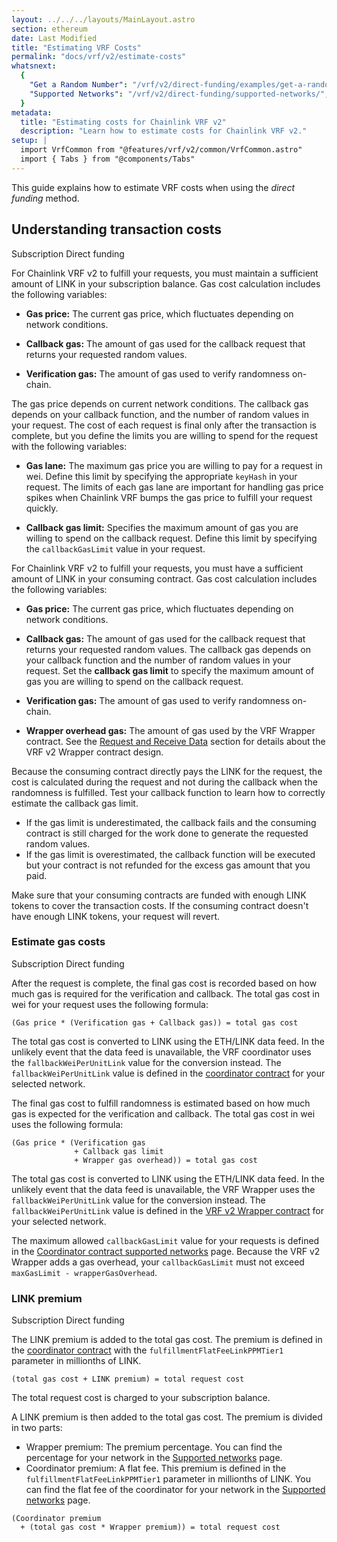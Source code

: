 ```yaml
---
layout: ../../../layouts/MainLayout.astro
section: ethereum
date: Last Modified
title: "Estimating VRF Costs"
permalink: "docs/vrf/v2/estimate-costs"
whatsnext:
  {
    "Get a Random Number": "/vrf/v2/direct-funding/examples/get-a-random-number/",
    "Supported Networks": "/vrf/v2/direct-funding/supported-networks/",
  }
metadata:
  title: "Estimating costs for Chainlink VRF v2"
  description: "Learn how to estimate costs for Chainlink VRF v2."
setup: |
  import VrfCommon from "@features/vrf/v2/common/VrfCommon.astro"
  import { Tabs } from "@components/Tabs"
---
```


This guide explains how to estimate VRF costs when using the _direct funding_ method.

## Understanding transaction costs

<Tabs client:visible>
<Fragment slot="tab.1">Subscription</Fragment>
<Fragment slot="tab.2">Direct funding</Fragment>
<Fragment slot="panel.1">

For Chainlink VRF v2 to fulfill your requests, you must maintain a sufficient amount of LINK in your subscription balance. Gas cost calculation includes the following variables:

- **Gas price:** The current gas price, which fluctuates depending on network conditions.

- **Callback gas:** The amount of gas used for the callback request that returns your requested random values.

- **Verification gas:** The amount of gas used to verify randomness on-chain.

The gas price depends on current network conditions. The callback gas depends on your callback function, and the number of random values in your request. The cost of each request is final only after the transaction is complete, but you define the limits you are willing to spend for the request with the following variables:

- **Gas lane:** The maximum gas price you are willing to pay for a request in wei. Define this limit by specifying the appropriate `keyHash` in your request. The limits of each gas lane are important for handling gas price spikes when Chainlink VRF bumps the gas price to fulfill your request quickly.

- **Callback gas limit:** Specifies the maximum amount of gas you are willing to spend on the callback request. Define this limit by specifying the `callbackGasLimit` value in your request.
  </Fragment>
  <Fragment slot="panel.2">

For Chainlink VRF v2 to fulfill your requests, you must have a sufficient amount of LINK in your consuming contract. Gas cost calculation includes the following variables:

- **Gas price:** The current gas price, which fluctuates depending on network conditions.

- **Callback gas:** The amount of gas used for the callback request that returns your requested random values. The callback gas depends on your callback function and the number of random values in your request. Set the **callback gas limit** to specify the maximum amount of gas you are willing to spend on the callback request.

- **Verification gas:** The amount of gas used to verify randomness on-chain.

- **Wrapper overhead gas:** The amount of gas used by the VRF Wrapper contract. See the [Request and Receive Data](/vrf/v2/direct-funding#request-and-receive-data) section for details about the VRF v2 Wrapper contract design.

Because the consuming contract directly pays the LINK for the request, the cost is calculated during the request and not during the callback when the randomness is fulfilled. Test your callback function to learn how to correctly estimate the callback gas limit.

- If the gas limit is underestimated, the callback fails and the consuming contract is still charged for the work done to generate the requested random values.
- If the gas limit is overestimated, the callback function will be executed but your contract is not refunded for the excess gas amount that you paid.

Make sure that your consuming contracts are funded with enough LINK tokens to cover the transaction costs. If the consuming contract doesn't have enough LINK tokens, your request will revert.
</Fragment>
</Tabs>

### Estimate gas costs

<Tabs client:visible>
<Fragment slot="tab.1">Subscription</Fragment>
<Fragment slot="tab.2">Direct funding</Fragment>
<Fragment slot="panel.1">

After the request is complete, the final gas cost is recorded based on how much gas is required for the verification and callback. The total gas cost in wei for your request uses the following formula:

```
(Gas price * (Verification gas + Callback gas)) = total gas cost
```

The total gas cost is converted to LINK using the ETH/LINK data feed. In the unlikely event that the data feed is unavailable, the VRF coordinator uses the `fallbackWeiPerUnitLink` value for the conversion instead. The `fallbackWeiPerUnitLink` value is defined in the [coordinator contract](/vrf/v2/subscription/supported-networks/#configurations) for your selected network.
</Fragment>
<Fragment slot="panel.2">

The final gas cost to fulfill randomness is estimated based on how much gas is expected for the verification and callback. The total gas cost in wei uses the following formula:

```
(Gas price * (Verification gas
              + Callback gas limit
              + Wrapper gas overhead)) = total gas cost
```

The total gas cost is converted to LINK using the ETH/LINK data feed. In the unlikely event that the data feed is unavailable, the VRF Wrapper uses the `fallbackWeiPerUnitLink` value for the conversion instead. The `fallbackWeiPerUnitLink` value is defined in the [VRF v2 Wrapper contract](/vrf/v2/direct-funding/supported-networks/#configurations) for your selected network.

The maximum allowed `callbackGasLimit` value for your requests is defined in the [Coordinator contract supported networks](/vrf/v2/subscription/supported-networks/) page. Because the VRF v2 Wrapper adds a gas overhead, your `callbackGasLimit` must not exceed `maxGasLimit - wrapperGasOverhead`.
</Fragment>
</Tabs>

### LINK premium

<Tabs client:visible>
<Fragment slot="tab.1">Subscription</Fragment>
<Fragment slot="tab.2">Direct funding</Fragment>
<Fragment slot="panel.1">

The LINK premium is added to the total gas cost. The premium is defined in the [coordinator contract](/vrf/v2/subscription/supported-networks/#configurations) with the `fulfillmentFlatFeeLinkPPMTier1` parameter in millionths of LINK.

```
(total gas cost + LINK premium) = total request cost
```

The total request cost is charged to your subscription balance.
</Fragment>
<Fragment slot="panel.2">

A LINK premium is then added to the total gas cost. The premium is divided in two parts:

- Wrapper premium: The premium percentage. You can find the percentage for your network in the [Supported networks](/vrf/v2/direct-funding/supported-networks/#configurations) page.
- Coordinator premium: A flat fee. This premium is defined in the `fulfillmentFlatFeeLinkPPMTier1` parameter in millionths of LINK. You can find the flat fee of the coordinator for your network in the [Supported networks](/vrf/v2/direct-funding/supported-networks/#configurations) page.

```
(Coordinator premium
  + (total gas cost * Wrapper premium)) = total request cost
```

</Fragment>
</Tabs>
